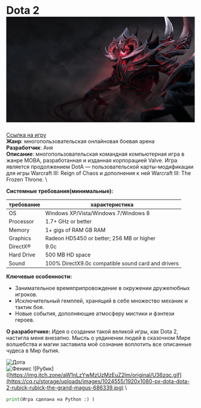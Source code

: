 # Dota 2 ![zxc](ShadowFiend.png)
[Ссылка на игру]()\
**Жанр**: многопользовательская онлайновая боевая арена\
**Разработчик**: Аня\
**Описание**: многопользовательская командная компьютерная игра в жанре MOBA, разработанная и изданная корпорацией Valve. Игра является продолжением DotA — пользовательской карты-модификации для игры Warcraft III: Reign of Chaos и дополнения к ней Warcraft III: The Frozen Throne. \

**Системные требования(минимальные):**

|требование |характеристика                           |
|-          |-                                        |
|OS         |Windows XP/Vista/Windows 7/Windows 8     |
|Processor  |1.7+ GHz or better                       |
|Memory     |1+ gigs of RAM GB RAM                    |
|Graphics   |Radeon HD5450 or better; 256 MB or higher|
|DirectX®   |9.0c                                     |
|Hard Drive |500 MB HD space                          |
|Sound      |100% DirectX9.0c compatible sound card and drivers|

**Ключевые особенности:**
- Занимательное времяприпровождение в окружении дружелюбных игроков.
- Исключительный гемплей, хранящий в себе множество механик и тактик боя.
- Новые события, дополняющие атмосферу мистики и фэнтези героев.

**О разработчике:**
Идея о создании такой великой игры, как Dota 2, настигла меня внезапно. Мысль о уединении людей в сказочном Мире волшебства и магии заставила моё сознание воплотить все описанные чудеса в Мир бытия. 

![Дота](https://avatars.dzeninfra.ru/get-zen_doc/8291287/pub_645fa1a1431d8c20993daf24_645fa277c4e39a372a11232e/scale_1200) \
![Феникс](https://static.wikia.nocookie.net/dota2_gamepedia/images/7/78/Keyart_phoenix.jpg/revision/latest/scale-to-width-down/1200?cb=20140130010111) 
![Рубик]([https://img.itch.zone/aW1nLzYwMzUzMzEuZ2lm/original/U36zqc.gif](https://cq.ru/storage/uploads/images/1024555/1920x1080-px-dota-dota-2-rubick-rubick-the-grand-magus-686339.jpg) \
```python
print(Игра сделана на Python :) )
```
